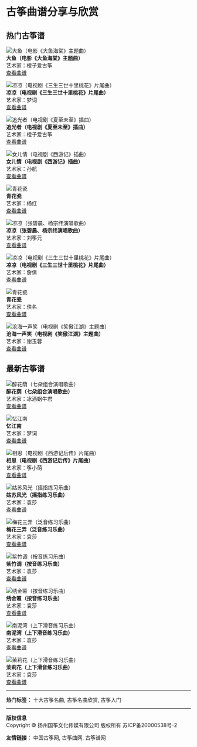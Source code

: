 # 古筝曲谱分享与欣赏

## 热门古筝谱

![大鱼（电影《大鱼海棠》主题曲）](https://oss.guzheng.cn/img/pic/qupu/2016/czagz-dayu1.gif?x-oss-process=style/140x190)  
**大鱼（电影《大鱼海棠》主题曲）**  
艺术家：橙子爱古筝  
[查看曲谱](https://oss.guzheng.cn/qupu/3261.html)

![凉凉（电视剧《三生三世十里桃花》片尾曲）](https://oss.guzheng.cn/img/pic/qupu/2017/mengci-liangliang1.jpg?x-oss-process=style/140x190)  
**凉凉（电视剧《三生三世十里桃花》片尾曲）**  
艺术家：梦词  
[查看曲谱](https://oss.guzheng.cn/qupu/3514.html)

![追光者（电视剧《夏至未至》插曲）](https://oss.guzheng.cn/img/2017/1114/1510622005123.jpg?x-oss-process=style/140x190)  
**追光者（电视剧《夏至未至》插曲）**  
艺术家：橙子爱古筝  
[查看曲谱](https://oss.guzheng.cn/qupu/4193.html)

![女儿情（电视剧《西游记》插曲）](https://oss.guzheng.cn/img/pic/qupu/btbcysjq/22-nverqing1.gif?x-oss-process=style/140x190)  
**女儿情（电视剧《西游记》插曲）**  
艺术家：孙航  
[查看曲谱](https://oss.guzheng.cn/qupu/1849.html)

![青花瓷](https://oss.guzheng.cn/img/pic/qupu/zwlxjq/3-1qinghuaci.gif?x-oss-process=style/140x190)  
**青花瓷**  
艺术家：杨红  
[查看曲谱](https://oss.guzheng.cn/qupu/2255.html)

![凉凉（张碧晨、杨宗纬演唱歌曲）](https://oss.guzheng.cn/img/upload/2017/0601/20170601045212926.jpg?x-oss-process=style/140x190)  
**凉凉（张碧晨、杨宗纬演唱歌曲）**  
艺术家：刘筝元  
[查看曲谱](https://oss.guzheng.cn/qupu/3821.html)

![凉凉（电视剧《三生三世十里桃花》片尾曲）](https://oss.guzheng.cn/img/pic/qupu/2017/zhanqian-liangliang1.jpg?x-oss-process=style/140x190)  
**凉凉（电视剧《三生三世十里桃花》片尾曲）**  
艺术家：詹倩  
[查看曲谱](https://oss.guzheng.cn/qupu/3519.html)

![青花瓷](https://oss.guzheng.cn/img/pic/qupu/lxgzjqbd/1-qinghuaci.gif?x-oss-process=style/140x190)  
**青花瓷**  
艺术家：佚名  
[查看曲谱](https://oss.guzheng.cn/qupu/1602.html)

![沧海一声笑（电视剧《笑傲江湖》主题曲）](https://oss.guzheng.cn/statics/qupu/icon/thumb-140.png)  
**沧海一声笑（电视剧《笑傲江湖》主题曲）**  
艺术家：谢玉蓉  
[查看曲谱](https://oss.guzheng.cn/qupu/3136.html)

## 最新古筝谱

![醉花荫（七朵组合演唱歌曲）](https://oss.guzheng.cn/img/2018/0802/1533202974949.jpg?x-oss-process=style/140x190)  
**醉花荫（七朵组合演唱歌曲）**  
艺术家：冰酒蜗牛君  
[查看曲谱](https://oss.guzheng.cn/qupu/4282.html)

![忆江南](https://oss.guzheng.cn/img/2017/1228/1514425385111.jpg?x-oss-process=style/140x190)  
**忆江南**  
艺术家：梦词  
[查看曲谱](https://oss.guzheng.cn/qupu/4281.html)

![相思（电视剧《西游记后传》片尾曲）](https://oss.guzheng.cn/img/2017/1228/1514425256081.JPG?x-oss-process=style/140x190)  
**相思（电视剧《西游记后传》片尾曲）**  
艺术家：筝小萌  
[查看曲谱](https://oss.guzheng.cn/qupu/4280.html)

![姑苏风光（摇指练习乐曲）](https://oss.guzheng.cn/img/2017/1225/1514166052696.jpg?x-oss-process=style/140x190)  
**姑苏风光（摇指练习乐曲）**  
艺术家：袁莎  
[查看曲谱](https://oss.guzheng.cn/qupu/4279.html)

![梅花三弄（泛音练习乐曲）](https://oss.guzheng.cn/img/2017/1225/1514166005969.jpg?x-oss-process=style/140x190)  
**梅花三弄（泛音练习乐曲）**  
艺术家：袁莎  
[查看曲谱](https://oss.guzheng.cn/qupu/4278.html)

![紫竹调（按音练习乐曲）](https://oss.guzheng.cn/img/2017/1225/1514165826999.jpg?x-oss-process=style/140x190)  
**紫竹调（按音练习乐曲）**  
艺术家：袁莎  
[查看曲谱](https://oss.guzheng.cn/qupu/4277.html)

![绣金匾（按音练习乐曲）](https://oss.guzheng.cn/img/2017/1225/1514165689591.jpg?x-oss-process=style/140x190)  
**绣金匾（按音练习乐曲）**  
艺术家：袁莎  
[查看曲谱](https://oss.guzheng.cn/qupu/4276.html)

![南泥湾（上下滑音练习乐曲）](https://oss.guzheng.cn/img/2017/1225/1514165604983.jpg?x-oss-process=style/140x190)  
**南泥湾（上下滑音练习乐曲）**  
艺术家：袁莎  
[查看曲谱](https://oss.guzheng.cn/qupu/4275.html)

![茉莉花（上下滑音练习乐曲）](https://oss.guzheng.cn/img/2017/1225/1514165542111.jpg?x-oss-process=style/140x190)  
**茉莉花（上下滑音练习乐曲）**  
艺术家：袁莎  
[查看曲谱](https://oss.guzheng.cn/qupu/4274.html)

---

**热门标签：** 十大古筝名曲, 古筝名曲欣赏, 古筝入门

---

**版权信息**  
Copyright © 扬州国筝文化传媒有限公司 版权所有 苏ICP备20000538号-2  

**友情链接：** 中国古筝网, 古筝曲网, 古筝谱网  